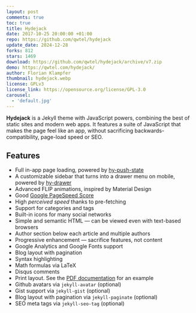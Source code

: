 ```yaml
---
layout: post
comments: true
toc: true
title: Hydejack
date: 2017-10-25 20:00:00 +01:00
repo: https://github.com/qwtel/hydejack
update_date: 2024-12-28
forks: 812
stars: 1469
download: https://github.com/qwtel/hydejack/archive/v7.zip
demo: https://qwtel.com/hydejack/
author: Florian Klampfer
thumbnail: hydejack.webp
license: GPLv3
license_link: https://opensource.org/license/GPL-3.0
carousel:
  - 'default.jpg'
---
```


**Hydejack** is a Jekyll theme with JavaScript powers, combining the best of static sites and modern web apps.
It features a suite of JavaScript that makes the page feel like an app, without sacrificing backwards-compatibility, page-load speed or SEO.

## Features

* Full in-app page loading, powered by [hy-push-state]
* A customizable sidebar that turns into a drawer menu on mobile, powered by [hy-drawer]
* Advanced FLIP animations, inspired by Material Design
* Good [Google PageSpeed Score][gpss]
* High *perceived speed* thanks to pre-fetching
* Support for categories and tags
* Built-in icons for many social networks
* Simple and semantic HTML — can be viewed even with text-based browsers
* Author section below each article and multiple authors
* Progressive enhancement — sacrifice features, not content
* Google Analytics and Google Fonts support
* Blog layout with pagination
* Syntax highlighting
* Math formulas via LaTeX
* Disqus comments
* Print layout. See the [PDF documentation][pdf] for an example
* Github avatars via `jekyll-avatar` (optional)
* Gist support via `jekyll-gist` (optional)
* Blog layout with pagination via `jekyll-paginate` (optional)
* SEO meta tags via `jekyll-seo-tag` (optional)

[gpss]: https://developers.google.com/speed/pagespeed/insights/?url=https%3A%2F%2Fqwtel.com%2Fhydejack%2F
[pdf]: https://github.com/qwtel/hydejack/releases/download/v7.0.0/Documentation._.Hydejack.pdf
[hy-push-state]: https://qwtel.com/projects/hy-push-state/
[hy-drawer]: https://qwtel.com/projects/hy-drawer/
